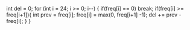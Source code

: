 int del = 0;
for (int i = 24; i >= 0; i--) {
if(freq[i] == 0) break;
if(freq[i] >= freq[i+1]){
int prev = freq[i];
freq[i] = max(0, freq[i+1] -1);
del += prev - freq[i];
}
}